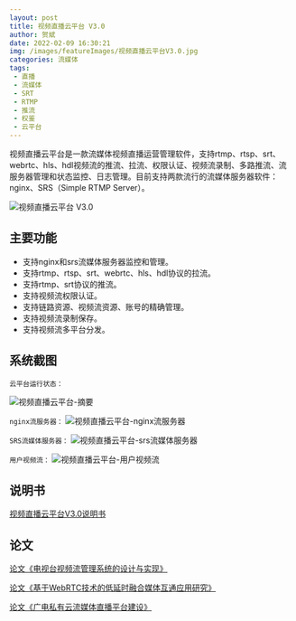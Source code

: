 ```yaml
---
layout: post
title: 视频直播云平台 V3.0
author: 贺斌
date: 2022-02-09 16:30:21
img: /images/featureImages/视频直播云平台V3.0.jpg
categories: 流媒体
tags: 
 - 直播
 - 流媒体
 - SRT
 - RTMP
 - 推流
 - 权鉴
 - 云平台
---
```


视频直播云平台是一款流媒体视频直播运营管理软件，支持rtmp、rtsp、srt、webrtc、hls、hdl视频流的推流、拉流、权限认证、视频流录制、多路推流、流服务器管理和状态监控、日志管理。目前支持两款流行的流媒体服务器软件：nginx、SRS（Simple RTMP Server）。

<img src="/images/视频直播云平台V3.0.png" alt="视频直播云平台 V3.0" />

## 主要功能

- 支持nginx和srs流媒体服务器监控和管理。 
- 支持rtmp、rtsp、srt、webrtc、hls、hdl协议的拉流。
- 支持rtmp、srt协议的推流。 
- 支持视频流权限认证。
- 支持链路资源、视频流资源、账号的精确管理。 
- 支持视频流录制保存。 
- 支持视频流多平台分发。 

## 系统截图

`云平台运行状态：`

<img src="/images/视频直播云平台V3.0-摘要.png" alt="视频直播云平台-摘要" />

`nginx流服务器：`
<img src="/images/视频直播云平台V3.0-nginx流服务器.png" alt="视频直播云平台-nginx流服务器" />

`SRS流媒体服务器：`
<img src="/images/视频直播云平台V3.0-srs流媒体服务器.png" alt="视频直播云平台-srs流媒体服务器" />

`用户视频流：`
<img src="/images/视频直播云平台V3.0-用户视频流.png" alt="视频直播云平台-用户视频流" />


## 说明书

[视频直播云平台V3.0说明书][说明书]

## 论文

[论文《电视台视频流管理系统的设计与实现》][论文地址1]

[论文《基于WebRTC技术的低延时融合媒体互通应用研究》][论文地址2]

[论文《广电私有云流媒体直播平台建设》][论文地址3]


[说明书]:/docs/视频直播云平台V3.0说明书.pdf
[论文地址1]:http://www.doc88.com/p-14661793893026.html
[论文地址2]:https://kns.cnki.net/kcms/detail/detail.aspx?dbcode=CJFD&dbname=CJFDAUTO&filename=GBDJ202208003&uniplatform=NZKPT&v=LD--Alh-peHT-FaEn77r6rt69ASXnVHH24Tbhc7voJgSpbP-PZ3jd46SAdl4Cfzj
[论文地址3]:https://tvtech.cctv.com/2023/01/PERD1glbvdus5oubt55uq45gr6.shtml#page/62